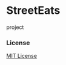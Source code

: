 # StreetEats
project

### License
[MIT License](https://github.com/janellewong/StreetEats/blob/main/LICENSE)
